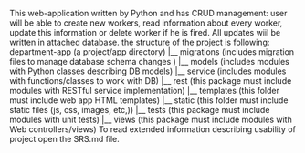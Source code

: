 This web-application written by Python and has CRUD management: user  will be able to create new workers, read information about every worker, update this information or delete worker if he is fired. All updates wiil be written in attached database.
the structure of the project is following:
department-app (a project/app directory)
  |__ migrations (includes migration files to manage database schema changes )
  |__ models (includes modules with Python classes describing DB models)
  |__ service (includes modules with functions/classes to work with DB)
  |__ rest (this package must include modules with RESTful service implementation)
  |__ templates (this folder must include web app HTML templates)
  |__ static (this folder must include static files (js, css, images, etc,))
  |__ tests (this package must include modules with unit tests)
  |__ views (this package must include modules with Web controllers/views)
To read extended information describing usability of project open the SRS.md file.
